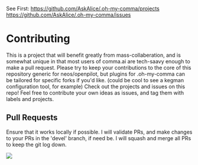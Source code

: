 See First:
https://github.com/AskAlice/.oh-my-comma/projects
https://github.com/AskAlice/.oh-my-comma/issues

# Contributing
This is a project that will benefit greatly from mass-collaberation, and is somewhat unique in that most users of comma.ai are tech-saavy enough to make a pull request.
Please try to keep your contributions to the core of this repository generic for neos/openpilot, but plugins for .oh-my-comma can be tailored for specific forks if you'd like. (could be cool to see a kegman configuration tool, for example)
Check out the projects and issues on this repo! Feel free to contribute your own ideas as issues, and tag them with labels and projects.

## Pull Requests
Ensure that it works locally if possible. I will validate PRs, and make changes to your PRs in the 'devel' branch, if need be. 
I will squash and merge all PRs to keep the git log down.

<img src="https://media.giphy.com/media/BXGpg8TjCrHqw/giphy.gif" />
